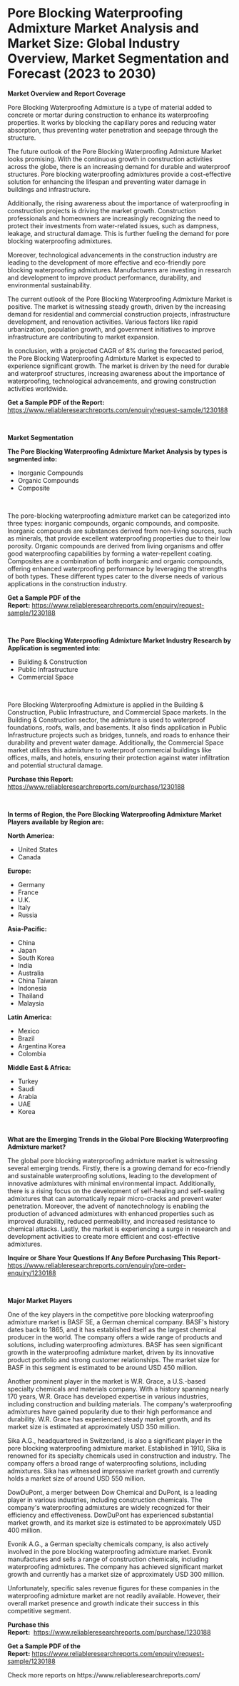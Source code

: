 <p><h1>Pore Blocking Waterproofing Admixture Market Analysis and Market Size: Global Industry Overview, Market Segmentation and Forecast (2023 to 2030)</h1></p><p><strong>Market Overview and Report Coverage</strong></p>
<p><p>Pore Blocking Waterproofing Admixture is a type of material added to concrete or mortar during construction to enhance its waterproofing properties. It works by blocking the capillary pores and reducing water absorption, thus preventing water penetration and seepage through the structure.</p><p>The future outlook of the Pore Blocking Waterproofing Admixture Market looks promising. With the continuous growth in construction activities across the globe, there is an increasing demand for durable and waterproof structures. Pore blocking waterproofing admixtures provide a cost-effective solution for enhancing the lifespan and preventing water damage in buildings and infrastructure.</p><p>Additionally, the rising awareness about the importance of waterproofing in construction projects is driving the market growth. Construction professionals and homeowners are increasingly recognizing the need to protect their investments from water-related issues, such as dampness, leakage, and structural damage. This is further fueling the demand for pore blocking waterproofing admixtures.</p><p>Moreover, technological advancements in the construction industry are leading to the development of more effective and eco-friendly pore blocking waterproofing admixtures. Manufacturers are investing in research and development to improve product performance, durability, and environmental sustainability.</p><p>The current outlook of the Pore Blocking Waterproofing Admixture Market is positive. The market is witnessing steady growth, driven by the increasing demand for residential and commercial construction projects, infrastructure development, and renovation activities. Various factors like rapid urbanization, population growth, and government initiatives to improve infrastructure are contributing to market expansion.</p><p>In conclusion, with a projected CAGR of 8% during the forecasted period, the Pore Blocking Waterproofing Admixture Market is expected to experience significant growth. The market is driven by the need for durable and waterproof structures, increasing awareness about the importance of waterproofing, technological advancements, and growing construction activities worldwide.</p></p>
<p><strong>Get a Sample PDF of the Report:</strong> <a href="https://www.reliableresearchreports.com/enquiry/request-sample/1230188">https://www.reliableresearchreports.com/enquiry/request-sample/1230188</a></p>
<p>&nbsp;</p>
<p><strong>Market Segmentation</strong></p>
<p><strong>The Pore Blocking Waterproofing Admixture Market Analysis by types is segmented into:</strong></p>
<p><ul><li>Inorganic Compounds</li><li>Organic Compounds</li><li>Composite</li></ul></p>
<p>&nbsp;</p>
<p><p>The pore-blocking waterproofing admixture market can be categorized into three types: inorganic compounds, organic compounds, and composite. Inorganic compounds are substances derived from non-living sources, such as minerals, that provide excellent waterproofing properties due to their low porosity. Organic compounds are derived from living organisms and offer good waterproofing capabilities by forming a water-repellent coating. Composites are a combination of both inorganic and organic compounds, offering enhanced waterproofing performance by leveraging the strengths of both types. These different types cater to the diverse needs of various applications in the construction industry.</p></p>
<p><strong>Get a Sample PDF of the Report:</strong>&nbsp;<a href="https://www.reliableresearchreports.com/enquiry/request-sample/1230188">https://www.reliableresearchreports.com/enquiry/request-sample/1230188</a></p>
<p>&nbsp;</p>
<p><strong>The Pore Blocking Waterproofing Admixture Market Industry Research by Application is segmented into:</strong></p>
<p><ul><li>Building & Construction</li><li>Public Infrastructure</li><li>Commercial Space</li></ul></p>
<p>&nbsp;</p>
<p><p>Pore Blocking Waterproofing Admixture is applied in the Building & Construction, Public Infrastructure, and Commercial Space markets. In the Building & Construction sector, the admixture is used to waterproof foundations, roofs, walls, and basements. It also finds application in Public Infrastructure projects such as bridges, tunnels, and roads to enhance their durability and prevent water damage. Additionally, the Commercial Space market utilizes this admixture to waterproof commercial buildings like offices, malls, and hotels, ensuring their protection against water infiltration and potential structural damage.</p></p>
<p><strong>Purchase this Report:</strong>&nbsp; <a href="https://www.reliableresearchreports.com/purchase/1230188">https://www.reliableresearchreports.com/purchase/1230188</a></p>
<p>&nbsp;</p>
<p><strong>In terms of Region, the Pore Blocking Waterproofing Admixture Market Players available by Region are:</strong></p>
<p>
    <p> <strong> North America: </strong>
        <ul>
            <li>United States</li>
            <li>Canada</li>
        </ul>
        </p> 
    <p> <strong> Europe: </strong>
        <ul>
            <li>Germany</li>
            <li>France</li>
            <li>U.K.</li>
            <li>Italy</li>
            <li>Russia</li>
        </ul>
        </p> 
    <p> <strong> Asia-Pacific: </strong>
        <ul>
            <li>China</li>
            <li>Japan</li>
            <li>South Korea</li>
            <li>India</li>
            <li>Australia</li>
            <li>China Taiwan</li>
            <li>Indonesia</li>
            <li>Thailand</li>
            <li>Malaysia</li>
        </ul>
        </p> 
    <p> <strong> Latin America: </strong>
        <ul>
            <li>Mexico</li>
            <li>Brazil</li>
            <li>Argentina Korea</li>
            <li>Colombia</li>
        </ul>
        </p> 
    <p> <strong> Middle East & Africa: </strong>
        <ul>
            <li>Turkey</li>
            <li>Saudi</li>
            <li>Arabia</li>
            <li>UAE</li>
            <li>Korea</li>
        </ul>
    </p>
    </p>
<p>&nbsp;</p>
<p><strong>What are the Emerging Trends in the Global Pore Blocking Waterproofing Admixture market?</strong></p>
<p><p>The global pore blocking waterproofing admixture market is witnessing several emerging trends. Firstly, there is a growing demand for eco-friendly and sustainable waterproofing solutions, leading to the development of innovative admixtures with minimal environmental impact. Additionally, there is a rising focus on the development of self-healing and self-sealing admixtures that can automatically repair micro-cracks and prevent water penetration. Moreover, the advent of nanotechnology is enabling the production of advanced admixtures with enhanced properties such as improved durability, reduced permeability, and increased resistance to chemical attacks. Lastly, the market is experiencing a surge in research and development activities to create more efficient and cost-effective admixtures.</p></p>
<p><strong>Inquire or Share Your Questions If Any Before Purchasing This Report</strong>- <a href="https://www.reliableresearchreports.com/enquiry/pre-order-enquiry/1230188">https://www.reliableresearchreports.com/enquiry/pre-order-enquiry/1230188</a></p>
<p>&nbsp;</p>
<p><strong>Major Market Players</strong></p>
<p><p>One of the key players in the competitive pore blocking waterproofing admixture market is BASF SE, a German chemical company. BASF's history dates back to 1865, and it has established itself as the largest chemical producer in the world. The company offers a wide range of products and solutions, including waterproofing admixtures. BASF has seen significant growth in the waterproofing admixture market, driven by its innovative product portfolio and strong customer relationships. The market size for BASF in this segment is estimated to be around USD 450 million.</p><p>Another prominent player in the market is W.R. Grace, a U.S.-based specialty chemicals and materials company. With a history spanning nearly 170 years, W.R. Grace has developed expertise in various industries, including construction and building materials. The company's waterproofing admixtures have gained popularity due to their high performance and durability. W.R. Grace has experienced steady market growth, and its market size is estimated at approximately USD 350 million.</p><p>Sika A.G., headquartered in Switzerland, is also a significant player in the pore blocking waterproofing admixture market. Established in 1910, Sika is renowned for its specialty chemicals used in construction and industry. The company offers a broad range of waterproofing solutions, including admixtures. Sika has witnessed impressive market growth and currently holds a market size of around USD 550 million.</p><p>DowDuPont, a merger between Dow Chemical and DuPont, is a leading player in various industries, including construction chemicals. The company's waterproofing admixtures are widely recognized for their efficiency and effectiveness. DowDuPont has experienced substantial market growth, and its market size is estimated to be approximately USD 400 million.</p><p>Evonik A.G., a German specialty chemicals company, is also actively involved in the pore blocking waterproofing admixture market. Evonik manufactures and sells a range of construction chemicals, including waterproofing admixtures. The company has achieved significant market growth and currently has a market size of approximately USD 300 million.</p><p>Unfortunately, specific sales revenue figures for these companies in the waterproofing admixture market are not readily available. However, their overall market presence and growth indicate their success in this competitive segment.</p></p>
<p><strong>Purchase this Report:</strong>&nbsp;&nbsp;<a href="https://www.reliableresearchreports.com/purchase/1230188">https://www.reliableresearchreports.com/purchase/1230188</a></p>
<p></p>
<p><strong>Get a Sample PDF of the Report:</strong>&nbsp;<a href="https://www.reliableresearchreports.com/enquiry/request-sample/1230188">https://www.reliableresearchreports.com/enquiry/request-sample/1230188</a></p>
<p>Check more reports on https://www.reliableresearchreports.com/</p>